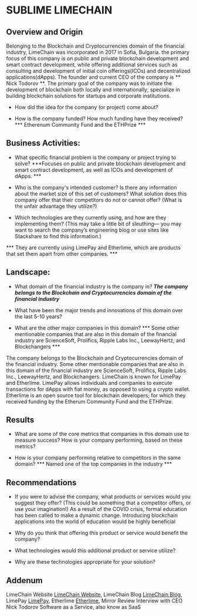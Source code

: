 # SUBLIME LIMECHAIN

## Overview and Origin
<p>Belonging to the Blockchain and Cryptocurrencies domain of the financial industry, LimeChain was incorporated in 2017 in Sofia, Bulgaria. the primary focus of this company is on public and private blockchain development and smart contract development, while offering additional services such as consulting and development of initial coin offerings(ICOs) and decentralized applications(dApps). The founder and current CEO of the company is ** Nick Todorov **. The primary goal of the company was to initiate the development of blockchain both locally and internationally; specialize in building blockchain solutions for startups and corporate institutions.</p>

* How did the idea for the company (or project) come about?


* How is the company funded? How much funding have they received?
*** Etherenum Community Fund and the ETHPrize ***

## Business Activities:

* What specific financial problem is the company or project trying to solve?
***Focuses on public and private blockchain development and smart contract development, as well as ICOs and development of dApps. ***

* Who is the company's intended customer?  Is there any information about the market size of this set of customers?
What solution does this company offer that their competitors do not or cannot offer? (What is the unfair advantage they utilize?)



* Which technologies are they currently using, and how are they implementing them? (This may take a little bit of sleuthing–– you may want to search the company’s engineering blog or use sites like Stackshare to find this information.)

*** They are currently using LimePay and Etherlime, which are products that set them apart from other companies. ***


## Landscape:

* What domain of the financial industry is the company in?
***The company belongs to the Blockchain and Cryptocurrencies domain of the financial industry***

* What have been the major trends and innovations of this domain over the last 5-10 years?


* What are the other major companies in this domain?
*** Some other mentionable companies that are also in this domain of the financial industry are ScienceSoft, Prolifics, Ripple Labs Inc., LeewayHertz, and Blockchangers ***
<p> The company belongs to the Blockchain and Cryptocurrencies domain of the financial industry. Some other mentionable companies that are also in this domain of the financial industry are ScienceSoft, Prolifics, Ripple Labs Inc., LeewayHertz, and Blockchangers. LimeChain is known for LimePay and Etherlime. LimePay allows individuals and companies to execute transactions for dApps with fiat money, as opposed to using a crypto wallet. Etherlime is an open source tool for blockchain developers; for which they received funding by the Etherum Community Fund and the ETHPrize.</p>



## Results
* What are some of the core metrics that companies in this domain use to measure success? How is your company performing, based on these metrics?

* How is your company performing relative to competitors in the same domain?
*** Named one of the top companies in the industry ***


## Recommendations
* If you were to advise the company, what products or services would you suggest they offer? (This could be something that a competitor offers, or use your imagination!)
As a result of the COVID crisis, formal education has been called to make a dynamic change. Introducing blockchain applications into the world of education would be highly beneficial

* Why do you think that offering this product or service would benefit the company?

* What technologies would this additional product or service utilize?

* Why are these technologies appropriate for your solution?




## Addenum

LimeChain Website [LimeChain Website](https://limechain.tech),
LimeChain Blog    [LimeChain Blog](https://limechain.tech/blog/),
LimePay [LimePay](https://limepay.io),
Etherlime [Etherlime](https://etherlime.gitbook.io/etherlime/),
Mirror Review Interview with CEO Nick Todorov[](https://www.mirrorreview.com/limechain-building-radical-blockchain-solutions-for-startups-and-corporate-clients/)
Software as a Service, also know as SaaS

